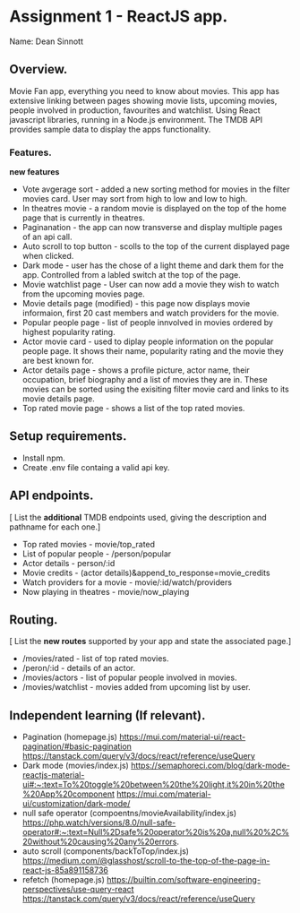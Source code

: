# Assignment 1 - ReactJS app.

Name: Dean Sinnott 

## Overview.

Movie Fan app, everything you need to know about movies. This app has extensive linking between pages showing movie lists, upcoming movies, people involved in production, favourites and watchlist. Using React javascript libraries, running in a Node.js environment. The TMDB API provides sample data to display the apps functionality.  


### Features.
 __new features__ 
 
+ Vote avgerage sort - added a new sorting method for movies in the filter movies card. User may sort from high to low and low to high.
+ In theatres movie - a random movie is displayed on the top of the home page that is currently in theatres.
+ Paginanation - the app can now  transverse and display  multiple pages of an api call.
+ Auto scroll to top button - scolls to the top of the current displayed page when clicked. 
+ Dark mode - user has the chose of a light theme and dark them for the app. Controlled from a labled switch at the top of the page. 
+ Movie watchlist page - User can now add a movie they wish to watch from the upcoming movies page. 
+ Movie details page (modified) - this page now displays movie informaion, first 20 cast members and watch providers for the movie. 
+ Popular people page - list of people innvolved in movies ordered by highest popularity rating. 
+ Actor movie card - used to diplay people information on the popular people page. It shows their name, popularity rating and the movie they are best  known for. 
+ Actor details page - shows a profile picture, actor name, their occupation, brief biography and a list of movies they are in. These movies can be sorted using the exisiting filter movie card and links to its movie details page. 
+ Top rated movie page - shows a list of the top rated movies. 



## Setup requirements.

+ Install npm.
+ Create .env file containg a valid api key.

## API endpoints.

[ List the __additional__ TMDB endpoints used, giving the description and pathname for each one.] 

+ Top rated movies - movie/top_rated
+ List of popular people - /person/popular
+ Actor details - person/:id
+ Movie credits - (actor details)&append_to_response=movie_credits
+ Watch providers for a movie - movie/:id/watch/providers
+ Now playing in theatres - movie/now_playing



## Routing.

[ List the __new routes__ supported by your app and state the associated page.]

+ /movies/rated - list of top rated movies.
+ /peron/:id - details of an actor. 
+ /movies/actors - list of popular people involved in movies.
+ /movies/watchlist - movies added from upcoming list by user. 


## Independent learning (If relevant).

+ Pagination (homepage.js) https://mui.com/material-ui/react-pagination/#basic-pagination https://tanstack.com/query/v3/docs/react/reference/useQuery
+ Dark mode  (movies/index.js) https://semaphoreci.com/blog/dark-mode-reactjs-material-ui#:~:text=To%20toggle%20between%20the%20light,it%20in%20the%20App%20component  https://mui.com/material-ui/customization/dark-mode/
+ null safe operator (compoentns/movieAvailability/index.js) https://php.watch/versions/8.0/null-safe-operator#:~:text=Null%2Dsafe%20operator%20is%20a,null%20%2C%20without%20causing%20any%20errors.
+ auto scroll (components/backToTop/index.js) https://medium.com/@glasshost/scroll-to-the-top-of-the-page-in-react-js-85a891158736
+ refetch (homepage.js) https://builtin.com/software-engineering-perspectives/use-query-react https://tanstack.com/query/v3/docs/react/reference/useQuery